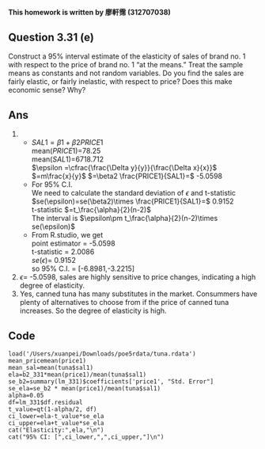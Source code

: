 #### This homework is written by 廖軒霈 (312707038)

## **Question 3.31 (e)** 

Construct a 95% interval estimate of the elasticity of sales of brand no. 1 with respect to the price of brand no. 1 “at the means.” Treat the sample means as constants and not random variables. Do you find the sales are fairly elastic, or fairly inelastic, with respect to price? Does this make economic sense? Why?

## **Ans**
1. - $SAL1=\beta1+\beta2PRICE1$\
mean($PRICE1$)=78.25\
mean($SAL1$)=6718.712\
$\epsilon =\cfrac{\frac{\Delta y}{y}}{\frac{\Delta x}{x}}$
$=m\frac{x}{y}$
$=\beta2 \frac{PRICE1}{SAL1}=$ -5.0598
   - For 95% C.I.\
We need to calculate the standard deviation of $\epsilon$ and t-statistic\
$se(\epsilon)=se(\beta2)\times \frac{PRICE1}{SAL1}=$ 0.9152\
t-statistic $=t_\frac{\alpha}{2}(n-2)$\
The interval is $\epsilon\pm t_\frac{\alpha}{2}(n-2)\times se(\epsilon)$
   - From R.studio, we get\
point estimator = -5.0598\
t-statistic = 2.0086\
$se(\epsilon)=$ 0.9152\
so 95% C.I. = [-6.8981,-3.2215]
1.  $\epsilon=$ -5.0598, sales are highly sensitive to price changes, indicating a high degree of elasticity.
2.  Yes, canned tuna has many substitutes in the market. Consummers have plenty of alternatives to choose from if the price of canned tuna increases. So the degree of elasticity is high.
## **Code**
```{r}
load('/Users/xuanpei/Downloads/poe5rdata/tuna.rdata')
mean_pricemean(price1)
mean_sal=mean(tuna$sal1)
ela=b2_331*mean(price1)/mean(tuna$sal1)
se_b2=summary(lm_331)$coefficients['price1', "Std. Error"]
se_ela=se_b2 * mean(price1)/mean(tuna$sal1)
alpha=0.05
df=lm_331$df.residual
t_value=qt(1-alpha/2, df)
ci_lower=ela-t_value*se_ela
ci_upper=ela+t_value*se_ela
cat("Elasticity:",ela,"\n")
cat("95% CI: [",ci_lower,",",ci_upper,"]\n")
```
